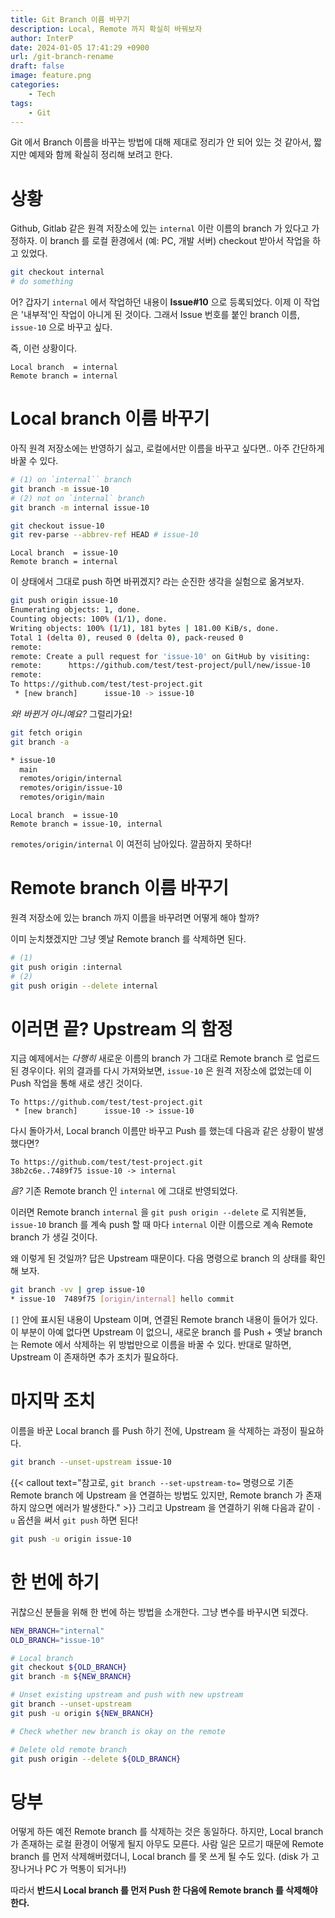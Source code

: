 ```yaml
---
title: Git Branch 이름 바꾸기
description: Local, Remote 까지 확실히 바꿔보자
author: InterP
date: 2024-01-05 17:41:29 +0900
url: /git-branch-rename
draft: false
image: feature.png
categories:
    - Tech
tags:
    - Git
---
```


Git 에서 Branch 이름을 바꾸는 방법에 대해 제대로 정리가 안 되어 있는 것 같아서, 짧지만 예제와 함께 확실히 정리해 보려고 한다.

# 상황
Github, Gitlab 같은 원격 저장소에 있는  `internal` 이란 이름의 branch 가 있다고 가정하자. 이 branch 를 로컬 환경에서 (예: PC, 개발 서버) checkout 받아서 작업을 하고 있었다.
```bash
git checkout internal
# do something
```
어? 갑자기 `internal` 에서 작업하던 내용이 **Issue#10** 으로 등록되었다. 이제 이 작업은 '내부적'인 작업이 아니게 된 것이다. 그래서 Issue 번호를 붙인 branch 이름, `issue-10` 으로 바꾸고 싶다. 

즉, 이런 상황이다.

```
Local branch  = internal
Remote branch = internal
```

# Local branch 이름 바꾸기
아직 원격 저장소에는 반영하기 싫고, 로컬에서만 이름을 바꾸고 싶다면.. 아주 간단하게 바꿀 수 있다.
```bash
# (1) on `internal`` branch
git branch -m issue-10
# (2) not on `internal` branch
git branch -m internal issue-10

git checkout issue-10
git rev-parse --abbrev-ref HEAD # issue-10
```
```
Local branch  = issue-10
Remote branch = internal
```

이 상태에서 그대로 push 하면 바뀌겠지? 라는 순진한 생각을 실험으로 옮겨보자.
```bash
git push origin issue-10
Enumerating objects: 1, done.
Counting objects: 100% (1/1), done.
Writing objects: 100% (1/1), 181 bytes | 181.00 KiB/s, done.
Total 1 (delta 0), reused 0 (delta 0), pack-reused 0
remote: 
remote: Create a pull request for 'issue-10' on GitHub by visiting:
remote:      https://github.com/test/test-project/pull/new/issue-10
remote: 
To https://github.com/test/test-project.git
 * [new branch]      issue-10 -> issue-10
```

*와! 바뀐거 아니예요?* 그럴리가요!
```bash
git fetch origin
git branch -a

* issue-10
  main
  remotes/origin/internal
  remotes/origin/issue-10
  remotes/origin/main
```
```
Local branch  = issue-10
Remote branch = issue-10, internal
```
`remotes/origin/internal` 이 여전히 남아있다. 깔끔하지 못하다!

# Remote branch 이름 바꾸기
원격 저장소에 있는 branch 까지 이름을 바꾸려면 어떻게 해야 할까? 

이미 눈치챘겠지만 그냥 옛날 Remote branch 를 삭제하면 된다.

```bash
# (1)
git push origin :internal
# (2)
git push origin --delete internal
```

# 이러면 끝? Upstream 의 함정
지금 예제에서는 *다행히* 새로운 이름의 branch 가 그대로 Remote branch 로 업로드 된 경우이다. 위의 결과를 다시 가져와보면, `issue-10` 은 원격 저장소에 없었는데 이 Push 작업을 통해 새로 생긴 것이다.
```
To https://github.com/test/test-project.git
 * [new branch]      issue-10 -> issue-10
```
다시 돌아가서, Local branch 이름만 바꾸고 Push 를 했는데 다음과 같은 상황이 발생했다면?
```
To https://github.com/test/test-project.git
38b2c6e..7489f75 issue-10 -> internal
```
*음?* 기존 Remote branch 인 `internal` 에 그대로 반영되었다. 

이러면 Remote branch `internal` 을 `git push origin --delete` 로 지워본들, `issue-10` branch 를 계속 push 할 때 마다 `internal` 이란 이름으로 계속 Remote branch 가 생길 것이다. 

왜 이렇게 된 것일까? 답은 Upstream 때문이다. 다음 명령으로 branch 의 상태를 확인해 보자.
```bash
git branch -vv | grep issue-10
* issue-10  7489f75 [origin/internal] hello commit
```
`[]` 안에 표시된 내용이 Upsteam 이며, 연결된 Remote branch 내용이 들어가 있다. 이 부분이 아예 없다면 Upstream 이 없으니, 새로운 branch 를 Push + 옛날 branch 는 Remote 에서 삭제하는 위 방법만으로 이름을 바꿀 수 있다. 반대로 말하면, Upstream 이 존재하면 추가 조치가 필요하다.

# 마지막 조치
이름을 바꾼 Local branch 를 Push 하기 전에, Upstream 을 삭제하는 과정이 필요하다.
```bash
git branch --unset-upstream issue-10
```
{{< callout text="참고로, `git branch --set-upstream-to=` 명령으로 기존 Remote branch 에 Upstream 을 연결하는 방법도 있지만, Remote branch 가 존재하지 않으면 에러가 발생한다." >}}
그리고 Upstream 을 연결하기 위해 다음과 같이 `-u` 옵션을 써서 `git push` 하면 된다!
```bash
git push -u origin issue-10
```

# 한 번에 하기
귀찮으신 분들을 위해 한 번에 하는 방법을 소개한다. 그냥 변수를 바꾸시면 되겠다.
```bash
NEW_BRANCH="internal"
OLD_BRANCH="issue-10"

# Local branch
git checkout ${OLD_BRANCH}
git branch -m ${NEW_BRANCH}

# Unset existing upstream and push with new upstream
git branch --unset-upstream
git push -u origin ${NEW_BRANCH}

# Check whether new branch is okay on the remote

# Delete old remote branch
git push origin --delete ${OLD_BRANCH}
```

# 당부
어떻게 하든 예전 Remote branch 를 삭제하는 것은 동일하다. 하지만, Local branch 가 존재하는 로컬 환경이 어떻게 될지 아무도 모른다. 사람 일은 모르기 때문에 Remote branch 를 먼저 삭제해버렸더니, Local branch 를 못 쓰게 될 수도 있다. (disk 가 고장나거나 PC 가 먹통이 되거나!)

따라서 **반드시 Local branch 를 먼저 Push 한 다음에 Remote branch 를 삭제해야 한다.**